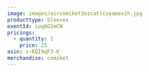 ```yaml
---
image: images/aircomiket3ezcatlcuyaeexih.jpg
producttype: Sleeves
eventId: iuq6O2mCN
pricings:
  - quantity: 1
    price: 25
asin: s-KQI9qF3-K
merchandise: comiket
---
```


